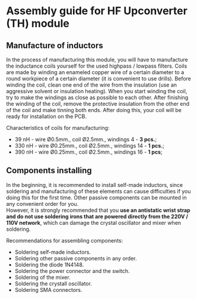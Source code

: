 # Assembly guide for HF Upconverter (TH) module

## Manufacture of inductors
In the process of manufacturing this module, you will have to manufacture the inductance coils yourself for the used highpass / lowpass filters. Coils are made by winding an enameled copper wire of a certain diameter to a round workpiece of a certain diameter (it is convenient to use drills). Before winding the coil, clean one end of the wire from the insulation (use an aggressive solvent or insulation heating). When you start winding the coil, try to make the windings as close as possible to each other. After finishing the winding of the coil, remove the protective insulation from the other end of the coil and make tinning both ends. After doing this, your coil will be ready for installation on the PCB.

Characteristics of coils for manufacturing:
- 39 nH - wire Ø0.5mm., coil Ø2.5mm., windings 4 - **3 pcs.**;  
- 330 nH - wire Ø0.25mm., coil Ø2.5mm., windings 14 - **1 pcs.**;  
- 390 nH - wire Ø0.25mm., coil Ø2.5mm., windings 16 - **1 pcs**;  

## Components installing 
In the beginning, it is recommended to install self-made inductors, since soldering and manufacturing of these elements can cause difficulties if you doing this for the first time. Other passive components can be mounted in any convenient order for you.  
However, it is strongly recommended that you **use an antistatic wrist strap and do not use soldering irons that are powered directly from the 220V / 110V network**, which can damage the crystal oscillator and mixer when soldering.

Recommendations for assembling components:

- Soldering self-made inductors.
- Soldering other passive components in any order.
- Soldering the diode 1N4148.
- Soldering the power connector and the switch.
- Soldering of the mixer.
- Soldering the crystall oscillator.
- Soldering SMA connectors.